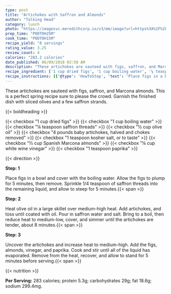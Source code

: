```yaml
---
type: post
title: "Artichokes with Saffron and Almonds"
author: "Talking Head"
category: lunch
photo: "https://imagesvc.meredithcorp.io/v3/mm/image?url=https%3A%2F%2Fimages.media-allrecipes.com%2Fuserphotos%2F4029140.jpg"
prep_time: "P0DT0H25M"
cook_time: "P0DT0H15M"
recipe_yield: "8 servings"
rating_value: 3.25
review_count: 4
calories: "283.2 calories"
date_published: 06/09/2018 03:58 AM
description: "These artichokes are sauteed with figs, saffron, and Marcona almonds. This is a perfect spring recipe sure to please the crowd. Garnish the finished dish with sliced olives and a few saffron strands."
recipe_ingredient: ['1 cup dried figs', '1 cup boiling water', '¼ teaspoon saffron threads', '½ cup olive oil', '4 pounds baby artichokes, halved and chokes removed', '1 teaspoon kosher salt, or to taste', '½ cup Spanish Marcona almonds', '¼ cup white wine vinegar', '1 teaspoon paprika']
recipe_instructions: [{'@type': 'HowToStep', 'text': 'Place figs in a bowl and cover with the boiling water. Allow the figs to plump for 5 minutes, then remove. Sprinkle 1/4 teaspoon of saffron threads into the remaining liquid, and allow to steep for 5 minutes.\n'}, {'@type': 'HowToStep', 'text': 'Heat olive oil in a large skillet over medium-high heat. Add artichokes, and toss until coated with oil. Pour in saffron water and salt. Bring to a boil, then reduce heat to medium-low, cover, and simmer until the artichokes are tender, about 8 minutes.\n'}, {'@type': 'HowToStep', 'text': 'Uncover the artichokes and increase heat to medium-high. Add the figs, almonds, vinegar, and paprika. Cook and stir until all of the liquid has evaporated. Remove from the heat, recover, and allow to stand for 5 minutes before serving.\n'}]
---
```


These artichokes are sauteed with figs, saffron, and Marcona almonds. This is a perfect spring recipe sure to please the crowd. Garnish the finished dish with sliced olives and a few saffron strands. 

{{< boldheading >}}

{{< checkbox "1 cup dried figs" >}}
{{< checkbox "1 cup boiling water" >}}
{{< checkbox "¼ teaspoon saffron threads" >}}
{{< checkbox "½ cup olive oil" >}}
{{< checkbox "4 pounds baby artichokes, halved and chokes removed" >}}
{{< checkbox "1 teaspoon kosher salt, or to taste" >}}
{{< checkbox "½ cup Spanish Marcona almonds" >}}
{{< checkbox "¼ cup white wine vinegar" >}}
{{< checkbox "1 teaspoon paprika" >}}


{{< direction >}}

**Step: 1**

Place figs in a bowl and cover with the boiling water. Allow the figs to plump for 5 minutes, then remove. Sprinkle 1/4 teaspoon of saffron threads into the remaining liquid, and allow to steep for 5 minutes.{{< span >}}

**Step: 2**

Heat olive oil in a large skillet over medium-high heat. Add artichokes, and toss until coated with oil. Pour in saffron water and salt. Bring to a boil, then reduce heat to medium-low, cover, and simmer until the artichokes are tender, about 8 minutes.{{< span >}}

**Step: 3**

Uncover the artichokes and increase heat to medium-high. Add the figs, almonds, vinegar, and paprika. Cook and stir until all of the liquid has evaporated. Remove from the heat, recover, and allow to stand for 5 minutes before serving.{{< span >}}

{{< nutrition >}}

**Per Serving:** 283 calories; protein 5.3g; carbohydrates 29g; fat 18.6g; sodium 299.4mg.
